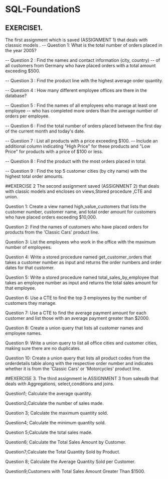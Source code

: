 # SQL-FoundationS
## EXERCISE1.
The first assignment which is saved (ASSIGNMENT 1) that deals with classsic models .
-- Question 1: What is the total number of orders placed in the year 2005?

-- Question 2 : Find the names and contact information (city, country) 
-- of all customers from Germany who have placed orders with a total amount exceeding $500.

-- Question 3 : Find the product line with the highest average order quantity.

-- Question 4 : How many different employee offices are there in the database?

-- Question 5 : Find the names of all employees who manage at least one employee 
-- who has completed more orders than the average number of orders per employee.

-- Question 6 : Find the total number of orders placed between the first day of the current month and today's date.

-- Question 7 : List all products with a price exceeding $100. 
-- Include an additional column indicating "High Price" for these products and "Low Price" for products with a price of $100 or less.

-- Question 8 : Find the product with the most orders placed in total.

-- Question 9 : Find the top 5 customer cities (by city name) with the highest total order amounts.


##EXERCISE 2
The second assignment saved (ASSIGNMENT 2) that deals with classic models and encloses on views,Stored procedure ,CTE and union.

Question 1: Create a view named high_value_customers that lists the customer number, customer name, and total order amount for customers who have placed orders exceeding $10,000.

Question 2: Find the names of customers who have placed orders for products from the 'Classic Cars' product line.

Question 3: List the employees who work in the office with the maximum number of employees.

Question 4: Write a stored procedure named get_customer_orders that takes a customer number as input and returns the order numbers and order dates for that customer.

Question 5: Write a stored procedure named total_sales_by_employee that takes an employee number as input and returns the total sales amount for that employee.

Question 6: Use a CTE to find the top 3 employees by the number of customers they manage.

Question 7: Use a CTE to find the average payment amount for each customer and list those with an average payment greater than $2000.

Question 8: Create a union query that lists all customer names and employee names.

Question 9: Write a union query to list all office cities and customer cities, making sure there are no duplicates.

Question 10: Create a union query that lists all product codes from the orderdetails table along with the respective order number and indicates whether it is from the 'Classic Cars' or 'Motorcycles' product line.


##EXERCISE 3.
The third assignment ie.ASSIGNMENT 3 from salesdb that  deals with  Aggregations, select,conditions and joins.

Question1; Calculate the average quantity.

Question2;Calculate the number of sales made.

Question 3; Calculate the maximum quantity sold.

Question4; Calculate the minimum quantity sold.

Question 5;Calculate the total sales made.

Question6; Calculate the Total Sales Amount by Customer.

 Question7;Calculate the Total Quantity Sold by Product.
 
Question 8; Calculate the Average Quantity Sold per Customer.

Question9;Customers with Total Sales Amount Greater Than $1500.

